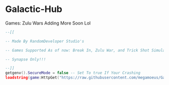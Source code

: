 # Galactic-Hub

Games: Zulu Wars 
Adding More Soon Lol

```lua
--[[

-- Made By RandomDeveloper Studio's

-- Games Supported As of now: Break In, Zulu War, and Trick Shot Simulator

-- Synapse Only!!!

--]]
getgenv().SecureMode = false -- Set To true If Your Crashing
loadstring(game:HttpGet("https://raw.githubusercontent.com/megamoeus/Galactic-Hub/main/Galactic-Hub"))()
```
